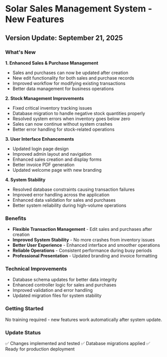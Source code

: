 # Solar Sales Management System - New Features
## Version Update: September 21, 2025

### What's New

**1. Enhanced Sales & Purchase Management**
- Sales and purchases can now be updated after creation
- New edit functionality for both sales and purchase records
- Improved workflow for modifying existing transactions
- Better data management for business operations

**2. Stock Management Improvements**
- Fixed critical inventory tracking issues
- Database migration to handle negative stock quantities properly
- Resolved system errors when inventory goes below zero
- Sales can now continue without system crashes
- Better error handling for stock-related operations

**3. User Interface Enhancements**
- Updated login page design
- Improved admin layout and navigation
- Enhanced sales creation and display forms
- Better invoice PDF generation
- Updated welcome page with new branding

**4. System Stability**
- Resolved database constraints causing transaction failures
- Improved error handling across the application
- Enhanced data validation for sales and purchases
- Better system reliability during high-volume operations

### Benefits
- **Flexible Transaction Management** - Edit sales and purchases after creation
- **Improved System Stability** - No more crashes from inventory issues
- **Better User Experience** - Enhanced interface and smoother operations
- **Reliable Operations** - Consistent performance during busy periods
- **Professional Presentation** - Updated branding and invoice formatting

### Technical Improvements
- Database schema updates for better data integrity
- Enhanced controller logic for sales and purchases
- Improved validation and error handling
- Updated migration files for system stability

### Getting Started
No training required - new features work automatically after system update.

### Update Status
✅ Changes implemented and tested
✅ Database migrations applied
✅ Ready for production deployment